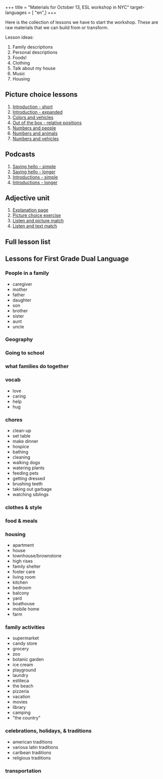 +++
title = "Materials for October 13, ESL workshop in NYC"
target-languages = [ "en",]
+++

Here is the collection of lessons we have to start the workshop. These
are raw materials that we can build from or transform.

Lesson ideas:

1.  Family descriptions
2.  Personal descriptions
3.  Foods\!
4.  Clothing
5.  Talk about my house
6.  Music
7.  Housing

## Picture choice lessons

1.  [Introduction - short](/en/Introduction)
2.  [Introduction - expanded](/en/Introduction-Person_Words)
3.  [Colors and vehicles](/en/colors_and_vehicles)
4.  [Out of the box - relative positions](/en/Out_of_the_Box)
5.  [Numbers and people](/en/numbers_people)
6.  [Numbers and animals](/en/numbers_animals)
7.  [Numbers and vehicles](/en/numbers_colors_vehicles)

## Podcasts

1.  [Saying hello - simple](/en/Meetup_Greetings)
2.  [Saying hello -
    longer](/en/Meet-Up_Lesson_One%3A_Hi._How_are_you%3F)
3.  [Introductions - simple](/en/Meetup_Introductions_generic)
4.  [Introductions - longer](/en/Meet-Up_Lesson_Two%3A_Introductions)

## Adjective unit

1.  [Explanation page](/en/Adjectives_Explanation)
2.  [Picture choice exercise](/en/Adjective_Match_up)
3.  [Listen and picture match](/en/Listen_and_Match)
4.  [Listen and text match](/en/listen_match)

## Full lesson list

## Lessons for First Grade Dual Language

### People in a family

  - caregiver
  - mother
  - father
  - daughter
  - son
  - brother
  - sister
  - aunt
  - uncle

### Geography

### Going to school

### what families do together

### vocab

  - love
  - caring
  - help
  - hug

### chores

  - clean-up
  - set table
  - make dinner
  - hospice
  - bathing
  - cleaning
  - walking dogs
  - watering plants
  - feeding pets
  - getting dressed
  - brushing teeth
  - taking out garbage
  - watching siblings

### clothes & style

### food & meals

### housing

  - apartment
  - house
  - townhouse/brownstone
  - high rises
  - family shelter
  - foster care
  - living room
  - kitchen
  - bedroom
  - balcony
  - yard
  - boathouse
  - mobile home
  - farm

### family activities

  - supermarket
  - candy store
  - grocery
  - zoo
  - botanic garden
  - ice cream
  - playground
  - laundry
  - estiteca
  - the beach
  - pizzeria
  - vacation
  - movies
  - library
  - camping
  - "the country"

### celebrations, holidays, & traditions

  - american traditions
  - various latin traditions
  - caribean traditions
  - religious traditions

### transportation
